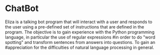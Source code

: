 # ChatBot
Eliza is a talking bot program that will interact with a user and responds to the user using a pre-defined set of instructions that are defined in the program.
The objective is to	gain	experience	with	the	Python programming	language,	in	particular the	use	of	regular	expressions #in	order	to do	"word	spotting"	and	transform	sentences	from	answers	into	questions.	To	gain an #appreciation	for	the	difficulties	of	natural	language	processing	in	general.
